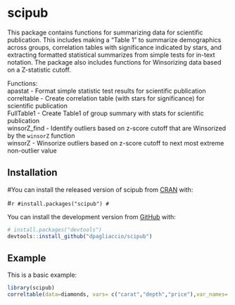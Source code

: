 
<!-- README.md is generated from README.Rmd. Please edit that file -->

# scipub

<!-- badges: start -->

<!-- badges: end -->

This package contains functions for summarizing data for scientific
publication. This includes making a “Table 1” to summarize demographics
across groups, correlation tables with significance indicated by stars,
and extracting formatted statistical summarizes from simple tests for
in-text notation. The package also includes functions for Winsorizing
data based on a Z-statistic cutoff.

Functions:  
apastat - Format simple statistic test results for scientific
publication  
correltable - Create correlation table (with stars for significance) for
scientific publication  
FullTable1 - Create Table1 of group summary with stats for scientific
publication  
winsorZ\_find - Identify outliers based on z-score cutoff that are
Winsorized by the `winsorZ` function  
winsorZ - Winsorize outliers based on z-score cutoff to next most
extreme non-outlier value

## Installation

\#You can install the released version of scipub from
[CRAN](https://CRAN.R-project.org) with:

\#`r #install.packages("scipub") #`

You can install the development version from
[GitHub](https://github.com/) with:

``` r
# install.packages("devtools")
devtools::install_github("dpagliaccio/scipub")
```

## Example

This is a basic example:

``` r
library(scipub)
correltable(data=diamonds, vars= c("carat","depth","price"),var_names= c("Carat","Depth","Price ($)"),tri="lower", colnum=TRUE)
```
